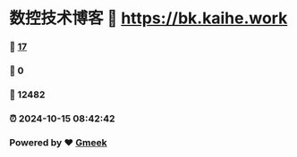 # 数控技术博客 :link: https://bk.kaihe.work 
### :page_facing_up: [17](https://bk.kaihe.work/tag.html) 
### :speech_balloon: 0 
### :hibiscus: 12482 
### :alarm_clock: 2024-10-15 08:42:42 
### Powered by :heart: [Gmeek](https://github.com/Meekdai/Gmeek)
